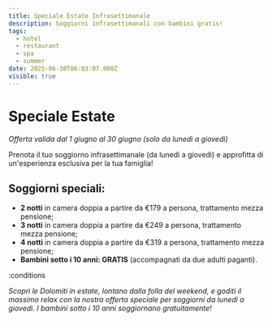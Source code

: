 ```yaml
---
title: Speciale Estate Infrasettimanale
description: Soggiorni infrasettimanali con bambini gratis!
tags:
  - hotel
  - restaurant
  - spa
  - summer
date: 2025-06-30T06:03:07.000Z
visible: true
---
```


# Speciale Estate

*Offerta valida dal 1 giugno al 30 giugno (solo da lunedì a giovedì)*

Prenota il tuo soggiorno infrasettimanale (da lunedì a giovedì) e approfitta di un'esperienza esclusiva per la tua famiglia!

## Soggiorni speciali:

- **2 notti** in camera doppia a partire da €179 a persona, trattamento mezza pensione;
- **3 notti** in camera doppia a partire da €249 a persona, trattamento mezza pensione;
- **4 notti** in camera doppia a partire da €319 a persona, trattamento mezza pensione;
- **Bambini sotto i 10 anni: GRATIS** (accompagnati da due adulti paganti).

:conditions

*Scopri le Dolomiti in estate, lontano dalla folla del weekend, e goditi il massimo relax con la nostra offerta speciale per soggiorni da lunedì a giovedì. I bambini sotto i 10 anni soggiornano gratuitamente!*